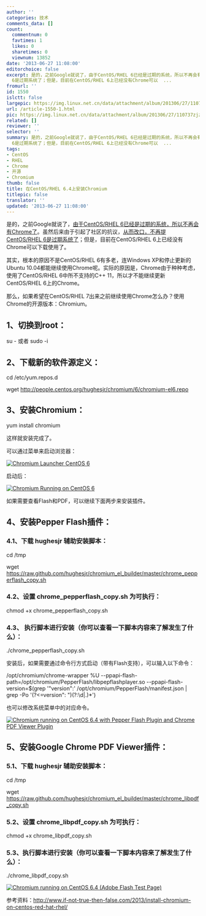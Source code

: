 ```yaml
---
author: ''
categories: 技术
comments_data: []
count:
  commentnum: 0
  favtimes: 1
  likes: 0
  sharetimes: 0
  viewnum: 13852
date: '2013-06-27 11:08:00'
editorchoice: false
excerpt: 是的，之前Google就说了，由于CentOS/RHEL 6已经是过期的系统，所以不再会有Chrome了。虽然后来由于引起了社区的抗议，从而改口，不再提CentOS/RHEL
  6是过期系统了；但是，目前在CentOS/RHEL 6上已经没有Chrome可以  ...
fromurl: ''
id: 1550
islctt: false
largepic: https://img.linux.net.cn/data/attachment/album/201306/27/110737zjzgbr223law2zmo.png
url: /article-1550-1.html
pic: https://img.linux.net.cn/data/attachment/album/201306/27/110737zjzgbr223law2zmo.png.thumb.jpg
related: []
reviewer: ''
selector: ''
summary: 是的，之前Google就说了，由于CentOS/RHEL 6已经是过期的系统，所以不再会有Chrome了。虽然后来由于引起了社区的抗议，从而改口，不再提CentOS/RHEL
  6是过期系统了；但是，目前在CentOS/RHEL 6上已经没有Chrome可以  ...
tags:
- CentOS
- RHEL
- Chrome
- 开源
- Chromium
thumb: false
title: 在CentOS/RHEL 6.4上安装Chromium
titlepic: false
translator: ''
updated: '2013-06-27 11:08:00'
---
```


是的，之前Google就说了，[由于CentOS/RHEL 6已经是过期的系统，所以不再会有Chrome了](http://www.muktware.com/5203/google-says-red-hat-enterprise-linux-6-obsolete)。虽然后来由于引起了社区的抗议，[从而改口，不再提CentOS/RHEL 6是过期系统了](http://www.muktware.com/5211/rhel-6-no-more-obsolete-according-google)；但是，目前在CentOS/RHEL 6上已经没有Chrome可以下载使用了。


其实，根本的原因不是CentOS/RHEL 6有多老，连Windows XP和停止更新的Ubuntu 10.04都能继续使用Chrome呢。实际的原因是，Chrome由于种种考虑，使用了CentOS/RHEL 6中所不支持的C++ 11，所以才不能继续更新CentOS/RHEL 6上的Chrome。


那么，如果希望在CentOS/RHEL 7出来之前继续使用Chrome怎么办？使用Chrome的开源版本：Chromium。


1、切换到root：
----------


su - 或者 sudo -i


2、下载新的软件源定义：
------------


cd /etc/yum.repos.d


wget <http://people.centos.org/hughesjr/chromium/6/chromium-el6.repo> 


3、安装Chromium：
-------------


yum install chromium


这样就安装完成了。


可以通过菜单来启动浏览器：


[![Chromium Launcher CentOS 6](https://img.linux.net.cn/data/attachment/album/201306/27/110737zjzgbr223law2zmo.png)](https://img.linux.net.cnhttps://img.linux.net.cn/data/attachment/album/201306/27/110737zjzgbr223law2zmo.png)


 


启动后：


[![Chromium Running on CentOS 6](https://img.linux.net.cn/data/attachment/album/201306/27/110737wemmkk5jomml55d1.png)](http://media.if-not-true-then-false.com/2013/06/chromium-running-on-centos-6.png)


如果需要查看Flash和PDF，可以继续下面两步来安装插件。


4、安装Pepper Flash插件：
-------------------


### 4.1、下载 hughesjr 辅助安装脚本：


cd /tmp


wget <https://raw.github.com/hughesjr/chromium_el_builder/master/chrome_pepperflash_copy.sh>


### 4.2、设置 chrome\_pepperflash\_copy.sh 为可执行：


chmod +x chrome\_pepperflash\_copy.sh


### 4.3、 执行脚本进行安装（你可以查看一下脚本内容来了解发生了什么）：


./chrome\_pepperflash\_copy.sh


安装后，如果需要通过命令行方式启动（带有Flash支持），可以输入以下命令：


/opt/chromium/chrome-wrapper %U --ppapi-flash-path=/opt/chromium/PepperFlash/libpepflashplayer.so --ppapi-flash-version=$(grep '"version":' /opt/chromium/PepperFlash/manifest.json | grep -Po '(?<=version": ")(?:\d|\.)\*')


也可以修改系统菜单中的对应命令。


[![Chromium running on CentOS 6.4 with Pepper Flash Plugin and Chrome PDF Viewer Plugin](https://img.linux.net.cn/data/attachment/album/201306/27/110738uo8vv6v2dv6ovi8u.png)](http://media.if-not-true-then-false.com/2013/06/chromium-on-centos-6-with-pepper-flash-and-chrome-pdf-viewer.png)


 
5、安装Google Chrome PDF Viewer插件：
-------------------------------


### 5.1、下载 hughesjr 辅助安装脚本：


cd /tmp


wget <https://raw.github.com/hughesjr/chromium_el_builder/master/chrome_libpdf_copy.sh>


### 5.2、设置 chrome\_libpdf\_copy.sh 为可执行：


chmod +x chrome\_libpdf\_copy.sh


### 5.3、执行脚本进行安装（你可以查看一下脚本内容来了解发生了什么）：


./chrome\_libpdf\_copy.sh


[![Chromium running on CentOS 6.4 (Adobe Flash Test Page)](https://img.linux.net.cn/data/attachment/album/201306/27/110738422ohah24zhb29z8.png)](http://media.if-not-true-then-false.com/2013/06/chromium-centos-6-pepper-flash-adobe-test.png)


 


 


参考资料：<http://www.if-not-true-then-false.com/2013/install-chromium-on-centos-red-hat-rhel/>